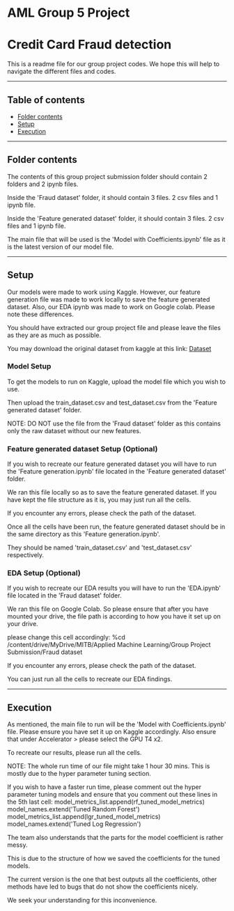 # AML Group 5 Project
# Credit Card Fraud detection 

This is a readme file for our group project codes. We hope this will help to navigate the different files and codes. 

--------------------------------------------------------------

## Table of contents

- [Folder contents](#contents)
- [Setup](#setup)
- [Execution](#execution)

--------------------------------------------------------------

## Folder contents
The contents of this group project submission folder should contain 2 folders and 2 ipynb files.

Inside the 'Fraud dataset' folder, it should contain 3 files. 2 csv files and 1 ipynb file.

Inside the 'Feature generated dataset' folder, it should contain 3 files. 2 csv files and 1 ipynb file.

The main file that will be used is the 'Model with Coefficients.ipynb' file as it is the latest version of our model file.

--------------------------------------------------------------

## Setup
Our models were made to work using Kaggle. 
However, our feature generation file was made to work locally to save the feature generated dataset. 
Also, our EDA ipynb was made to work on Google colab. 
Please note these differences.

You should have extracted our group project file and please leave the files as they are as much as possible.

You may download the original dataset from kaggle at this link:
[Dataset](#https://www.kaggle.com/datasets/kartik2112/fraud-detection)

### Model Setup
To get the models to run on Kaggle, upload the model file which you wish to use. 

Then upload the train_dataset.csv and test_dataset.csv from the 'Feature generated dataset' folder.

NOTE: DO NOT use the file from the 'Fraud dataset' folder as this contains only the raw dataset without our new features. 

### Feature generated dataset Setup (Optional)
If you wish to recreate our feature generated dataset you will have to run the 'Feature generation.ipynb' file located in the 'Feature generated dataset' folder.

We ran this file locally so as to save the feature generated dataset.
If you have kept the file structure as it is, you may just run all the cells.

If you encounter any errors, please check the path of the dataset.

Once all the cells have been run, the feature generated dataset should be in the same directory as this 'Feature generation.ipynb'.

They should be named 'train_dataset.csv' and 'test_dataset.csv' respectively.

### EDA Setup (Optional)
If you wish to recreate our EDA results you will have to run the 'EDA.ipynb' file located in the 'Fraud dataset' folder.

We ran this file on Google Colab. So please ensure that after you have mounted your drive, the file path is according to how you have it set up on your drive.

please change this cell accordingly: %cd /content/drive/MyDrive/MITB/Applied Machine Learning/Group Project Submission/Fraud dataset

If you encounter any errors, please check the path of the dataset.

You can just run all the cells to recreate our EDA findings.

--------------------------------------------------------------

## Execution
As mentioned, the main file to run will be the 'Model with Coefficients.ipynb' file. Please ensure you have set it up on Kaggle accordingly.
Also ensure that under Accelerator > please select the GPU T4 x2.

To recreate our results, please run all the cells. 

NOTE: The whole run time of our file might take 1 hour 30 mins. This is mostly due to the hyper parameter tuning section. 

If you wish to have a faster run time, please comment out the hyper parameter tuning models and ensure that you comment out these lines in the 5th last cell:
model_metrics_list.append(rf_tuned_model_metrics)
model_names.extend('Tuned Random Forest')
model_metrics_list.append(lgr_tuned_model_metrics)
model_names.extend('Tuned Log Regression')

The team also understands that the parts for the model coefficient is rather messy. 

This is due to the structure of how we saved the coefficients for the tuned models.

The current version is the one that best outputs all the coefficients, other methods have led to bugs that do not show the coefficients nicely.

We seek your understanding for this inconvenience. 


